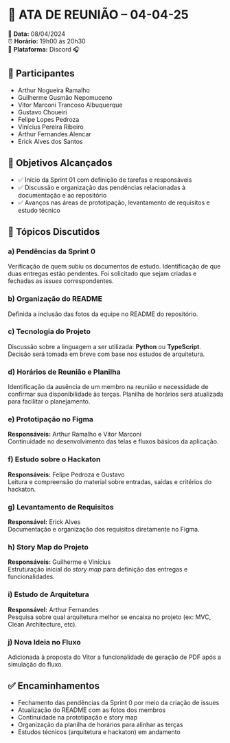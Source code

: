 # 📝 ATA DE REUNIÃO – 04-04-25

📅 **Data:** 08/04/2024  
⏰ **Horário:** 19h00 às 20h30  
📍 **Plataforma:** Discord 🎧  

## 👥 Participantes
- Arthur Nogueira Ramalho  
- Guilherme Gusmão Nepomuceno  
- Vitor Marconi Trancoso Albuquerque  
- Gustavo Choueiri  
- Felipe Lopes Pedroza  
- Vinícius Pereira Ribeiro  
- Arthur Fernandes Alencar  
- Erick Alves dos Santos  

## 🎯 Objetivos Alcançados
- ✅ Início da Sprint 01 com definição de tarefas e responsáveis  
- ✅ Discussão e organização das pendências relacionadas à documentação e ao repositório  
- ✅ Avanços nas áreas de prototipação, levantamento de requisitos e estudo técnico  

## 📌 Tópicos Discutidos

### a) Pendências da Sprint 0
Verificação de quem subiu os documentos de estudo. Identificação de que duas entregas estão pendentes. Foi solicitado que sejam criadas e fechadas as *issues* correspondentes.

### b) Organização do README
Definida a inclusão das fotos da equipe no README do repositório.

### c) Tecnologia do Projeto
Discussão sobre a linguagem a ser utilizada: **Python** ou **TypeScript**. Decisão será tomada em breve com base nos estudos de arquitetura.

### d) Horários de Reunião e Planilha
Identificação da ausência de um membro na reunião e necessidade de confirmar sua disponibilidade às terças. Planilha de horários será atualizada para facilitar o planejamento.

### e) Prototipação no Figma
**Responsáveis:** Arthur Ramalho e Vitor Marconi  
Continuidade no desenvolvimento das telas e fluxos básicos da aplicação.

### f) Estudo sobre o Hackaton
**Responsáveis:** Felipe Pedroza e Gustavo  
Leitura e compreensão do material sobre entradas, saídas e critérios do hackaton.

### g) Levantamento de Requisitos
**Responsável:** Erick Alves  
Documentação e organização dos requisitos diretamente no Figma.

### h) Story Map do Projeto
**Responsáveis:** Guilherme e Vinícius  
Estruturação inicial do *story map* para definição das entregas e funcionalidades.

### i) Estudo de Arquitetura
**Responsável:** Arthur Fernandes  
Pesquisa sobre qual arquitetura melhor se encaixa no projeto (ex: MVC, Clean Architecture, etc).

### j) Nova Ideia no Fluxo
Adicionada à proposta do Vitor a funcionalidade de geração de PDF após a simulação do fluxo.

## ✅ Encaminhamentos
- Fechamento das pendências da Sprint 0 por meio da criação de issues  
- Atualização do README com as fotos dos membros  
- Continuidade na prototipação e story map  
- Organização da planilha de horários para alinhar as terças  
- Estudos técnicos (arquitetura e hackaton) em andamento

